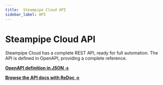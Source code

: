 ```yaml
---
title:  Steampipe Cloud API
sidebar_label: API
---
```


# Steampipe Cloud API

Steampipe Cloud has a complete REST API, ready for full automation. The API is
defined in OpenAPI, providing a complete reference.

**[OpenAPI definition in JSON →](https://cloud.steampipe.io/api/latest/docs/openapi.json)**

**[Browse the API docs with ReDoc →](https://redocly.github.io/redoc/?url=https://cloud.steampipe.io/api/latest/docs/openapi.json)**
